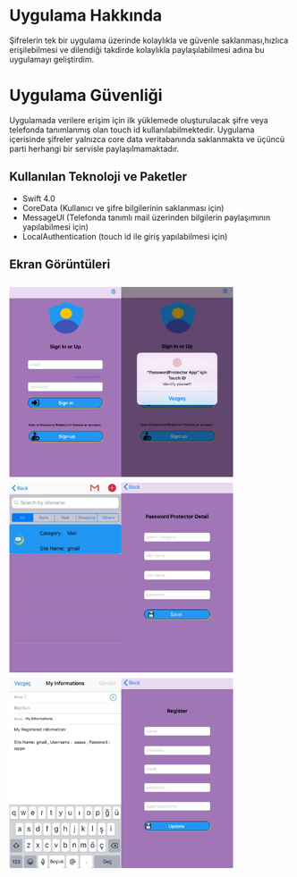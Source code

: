 # Uygulama Hakkında

Şifrelerin tek bir uygulama üzerinde kolaylıkla ve güvenle saklanması,hızlıca erişilebilmesi ve dilendiği takdirde kolaylıkla paylaşılabilmesi adına
bu uygulamayı geliştirdim.

# Uygulama Güvenliği

Uygulamada verilere erişim için ilk yüklemede oluşturulacak şifre veya telefonda tanımlanmış olan touch id kullanılabilmektedir. Uygulama içerisinde şifreler
yalnızca core data veritabanında saklanmakta ve üçüncü parti herhangi bir servisle paylaşılmamaktadır.

## Kullanılan Teknoloji ve Paketler

- Swift 4.0
- CoreData (Kullanıcı ve şifre bilgilerinin saklanması için)
- MessageUI (Telefonda tanımlı mail üzerinden bilgilerin paylaşımının yapılabilmesi için)
- LocalAuthentication (touch id ile giriş yapılabilmesi için)

## Ekran Görüntüleri


<img src="https://github.com/busranurok/PasswordProtected/blob/master/images/pp1.jpeg" width="200" height="340" style="margin-top:10px" align="left" >
<img src="https://github.com/busranurok/PasswordProtected/blob/master/images/pp2.jpeg" width="200" height="340" style="margin-top:10px;" align="left">
<img src="https://github.com/busranurok/PasswordProtected/blob/master/images/pp3.jpeg" width="200" height="340" style="margin-top:10px;" align="left">
<img src="https://github.com/busranurok/PasswordProtected/blob/master/images/pp4.jpeg" width="200" height="340" style="margin-top:10px;" align="left">
<br/>
<img src="https://github.com/busranurok/PasswordProtected/blob/master/images/pp5.jpeg" width="200" height="340" style="margin-top:10px;" align="left" >
<img src="https://github.com/busranurok/PasswordProtected/blob/master/images/pp6.jpeg" width="200" height="340" style="margin-top:10px;" align="left">

